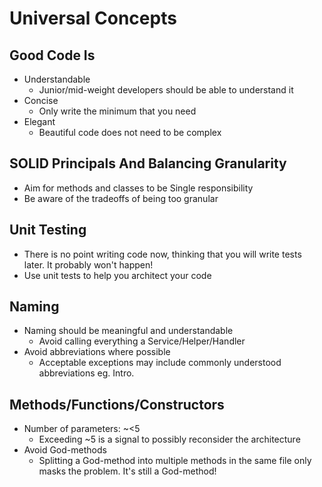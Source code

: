 # Universal Concepts

## Good Code Is
- Understandable 
  - Junior/mid-weight developers should be able to understand it
- Concise 
  - Only write the minimum that you need
- Elegant 
  - Beautiful code does not need to be complex
  

## SOLID Principals And Balancing Granularity
- Aim for methods and classes to be Single responsibility
- Be aware of the tradeoffs of being too granular


## Unit Testing
- There is no point writing code now, thinking that you will write tests later. It probably won't happen!
- Use unit tests to help you architect your code  


## Naming
- Naming should be meaningful and understandable 
  - Avoid calling everything a Service/Helper/Handler
- Avoid abbreviations where possible
  - Acceptable exceptions may include commonly understood abbreviations eg. Intro. 


## Methods/Functions/Constructors
- Number of parameters: ~<5 
  - Exceeding ~5 is a signal to possibly reconsider the architecture
- Avoid God-methods 
  - Splitting a God-method into multiple methods in the same file only masks the problem. It's still a God-method!

